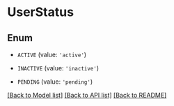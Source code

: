 # UserStatus


## Enum

* `ACTIVE` (value: `'active'`)

* `INACTIVE` (value: `'inactive'`)

* `PENDING` (value: `'pending'`)

[[Back to Model list]](../README.md#documentation-for-models) [[Back to API list]](../README.md#documentation-for-api-endpoints) [[Back to README]](../README.md)


